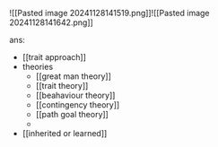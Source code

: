 ![[Pasted image 20241128141519.png]]![[Pasted image 20241128141642.png]]


ans:
- [[trait approach]]
- theories
	- [[great man theory]]
	- [[trait theory]]
	- [[beahaviour theory]]
	- [[contingency theory]]
	- [[path goal theory]]
	- 
- [[inherited or learned]]